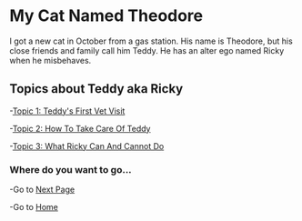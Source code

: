 # My Cat Named Theodore 

I got a new cat in October from a gas station. His name is 
Theodore, but his close friends and family call him Teddy. 
He has an alter ego named Ricky when he misbehaves.

## Topics about Teddy aka Ricky 

-[Topic 1: Teddy's First Vet Visit](topic1.md)

-[Topic 2: How To Take Care Of Teddy](topic2.md)

-[Topic 3: What Ricky Can And Cannot Do ](topic3.md)

### Where do you want to go...

-Go to [Next Page](topic1.md)

-Go to [Home](README.md)
